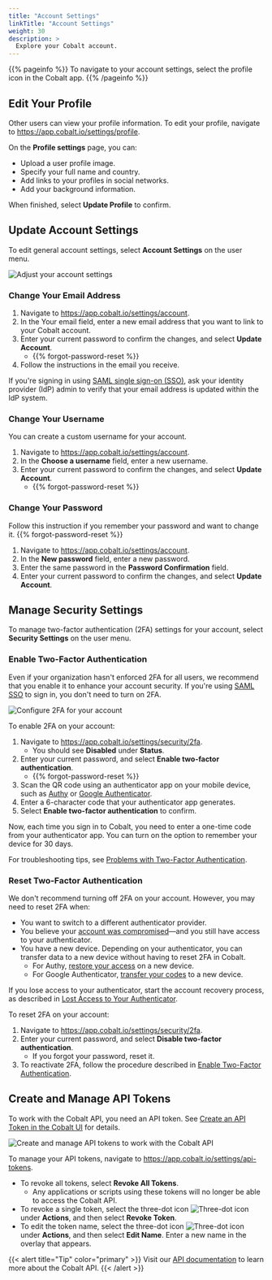 ```yaml
---
title: "Account Settings"
linkTitle: "Account Settings"
weight: 30
description: >
  Explore your Cobalt account.
---
```


{{% pageinfo %}}
To navigate to your account settings, select the profile icon in the Cobalt app.
{{% /pageinfo %}}

## Edit Your Profile

Other users can view your profile information. To edit your profile, navigate to https://app.cobalt.io/settings/profile.

On the **Profile settings** page, you can:

- Upload a user profile image.
- Specify your full name and country.
- Add links to your profiles in social networks.
- Add your background information.

When finished, select **Update Profile** to confirm.

## Update Account Settings

To edit general account settings, select **Account Settings** on the user menu.

![Adjust your account settings](/deepdive/AccountSettings.png "Account Settings page")

### Change Your Email Address

1. Navigate to https://app.cobalt.io/settings/account.
1. In the Your email field, enter a new email address that you want to link to your Cobalt account.
1. Enter your current password to confirm the changes, and select **Update Account**.
    - {{% forgot-password-reset %}}
1. Follow the instructions in the email you receive.

If you're signing in using [SAML single sign-on (SSO)](/getting-started/sign-in/#saml-sso), ask your identity provider (IdP) admin to verify that your email address is updated within the IdP system.

### Change Your Username

You can create a custom username for your account.

1. Navigate to https://app.cobalt.io/settings/account.
1. In the **Choose a username** field, enter a new username.
1. Enter your current password to confirm the changes, and select **Update Account**.
    - {{% forgot-password-reset %}}

### Change Your Password

Follow this instruction if you remember your password and want to change it. {{% forgot-password-reset %}}

1. Navigate to https://app.cobalt.io/settings/account.
1. In the **New password** field, enter a new password.
1. Enter the same password in the **Password Confirmation** field.
1. Enter your current password to confirm the changes, and select **Update Account**.

## Manage Security Settings

To manage two-factor authentication (2FA) settings for your account, select **Security Settings** on the user menu.

### Enable Two-Factor Authentication

Even if your organization hasn't enforced 2FA for all users, we recommend that you enable it to enhance your account security. If you're using [SAML SSO](/getting-started/sign-in/#saml-sso) to sign in, you don't need to turn on 2FA.

![Configure 2FA for your account](/deepdive/SecuritySettings.png "Two-factor authentication page")

To enable 2FA on your account:

1. Navigate to https://app.cobalt.io/settings/security/2fa.
    - You should see **Disabled** under **Status**.
1. Enter your current password, and select **Enable two-factor authentication**.
    - {{% forgot-password-reset %}}
1. Scan the QR code using an authenticator app on your mobile device, such as [Authy](https://authy.com/) or [Google Authenticator](https://support.google.com/accounts/answer/1066447).
1. Enter a 6-character code that your authenticator app generates.
1. Select **Enable two-factor authentication** to confirm.

Now, each time you sign in to Cobalt, you need to enter a one-time code from your authenticator app. You can turn on the option to remember your device for 30 days.

For troubleshooting tips, see [Problems with Two-Factor Authentication](/platform-deep-dive/cobalt-account/account-recovery/#problems-with-two-factor-authentication).

### Reset Two-Factor Authentication

We don't recommend turning off 2FA on your account. However, you may need to reset 2FA when:

- You want to switch to a different authenticator provider.
- You believe your [account was compromised](/platform-deep-dive/cobalt-account/account-recovery/#account-was-compromised)—and you still have access to your authenticator.
- You have a new device. Depending on your authenticator, you can transfer data to a new device without having to reset 2FA in Cobalt.
  - For Authy, [restore your access](https://support.authy.com/hc/en-us/articles/115012672088-Restoring-Authy-Access-on-a-New-Lost-or-Inaccessible-Phone) on a new device.
  - For Google Authenticator, [transfer your codes](https://support.google.com/accounts/answer/1066447?hl=en&ref_topic=2954345#zippy=%2Ctransfer-google-authenticator-codes-to-new-phone) to a new device.

If you lose access to your authenticator, start the account recovery process, as described in [Lost Access to Your Authenticator](/platform-deep-dive/cobalt-account/account-recovery/#lost-access-to-your-authenticator).

To reset 2FA on your account:

1. Navigate to https://app.cobalt.io/settings/security/2fa.
1. Enter your current password, and select **Disable two-factor authentication**.
    - If you forgot your password, reset it.
1. To reactivate 2FA, follow the procedure described in [Enable Two-Factor Authentication](#enable-two-factor-authentication).

## Create and Manage API Tokens

To work with the Cobalt API, you need an API token. See [Create an API Token in the Cobalt UI](/apiusecases/create_asset/#create-an-api-token-in-the-cobalt-ui) for details.

![Create and manage API tokens to work with the Cobalt API](/deepdive/SettingsAPITokens.png "API Tokens page")

To manage your API tokens, navigate to https://app.cobalt.io/settings/api-tokens.

- To revoke all tokens, select **Revoke All Tokens**.
  - Any applications or scripts using these tokens will no longer be able to access the Cobalt API.
- To revoke a single token, select the three-dot icon ![Three-dot icon](/icons/Ellipsis.png "Three-dot icon") under **Actions**, and then select **Revoke Token**.
- To edit the token name, select the three-dot icon ![Three-dot icon](/icons/Ellipsis.png "Three-dot icon") under **Actions**, and then select **Edit Name**. Enter a new name in the overlay that appears.

{{< alert title="Tip" color="primary" >}}
Visit our [API documentation](https://docs.cobalt.io/v2/) to learn more about the Cobalt API.
{{< /alert >}}
